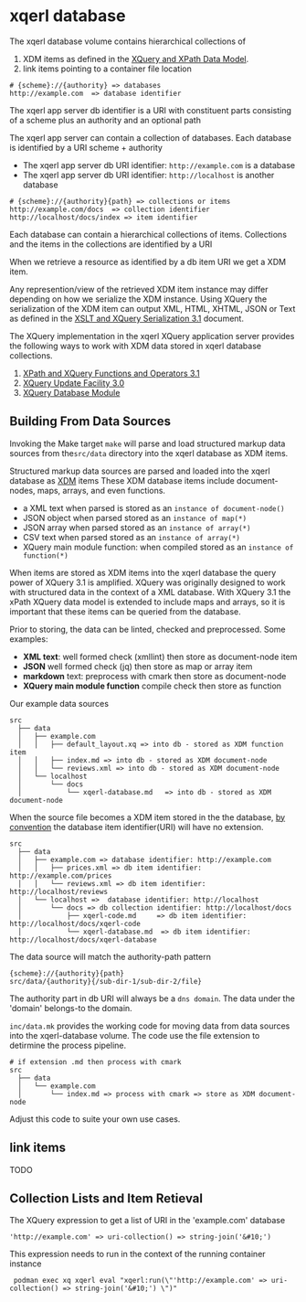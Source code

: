 #  xqerl database 

The xqerl database volume contains hierarchical collections of 
1. XDM items as defined in the [XQuery and XPath Data Model](https://www.w3.org/TR/xpath-datamodel-31).
2. link items pointing to a container file location  


```shell
# {scheme}://{authority} => databases
http://example.com  => database identifier
```

The xqerl app server db identifier is a URI with constituent parts
 consisting of a scheme plus an authority and an optional path

The xqerl app server can contain a collection of databases.
Each database is identified by a URI scheme + authority

 - The xqerl app server db URI identifier: `http://example.com` is a database
 - The xqerl app server db URI identifier: `http://localhost` is another database 


```shell
# {scheme}://{authority}{path} => collections or items
http://example.com/docs  => collection identifier
http://localhost/docs/index => item identifier
```

Each database can contain a hierarchical collections of items. 
Collections and the items in the collections are identified by a URI

When we retrieve a resource as identified by a db item URI we get a XDM item.

Any represention/view of the retrieved XDM item instance may differ depending on how we serialize the XDM instance.
Using XQuery the serialization of the XDM item can output XML, HTML, XHTML, JSON or Text as defined in the 
[XSLT and XQuery Serialization 3.1](https://www.w3.org/TR/xslt-xquery-serialization-31/#intro) document.


The XQuery implementation in the xqerl XQuery application server provides the following ways to work with XDM data 
 stored in xqerl database collections.

 1. [XPath and XQuery Functions and Operators 3.1](https://www.w3.org/TR/xpath-functions-31/) 
 2. [XQuery Update Facility 3.0](https://www.w3.org/TR/xquery-update-30/) 
 3. [XQuery Database Module](https://github.com/zadean/xqerl/blob/06c651ec832d0ac2b77bef92c1b4ab14d8da8883/src/xqerl_mod_db.erl) 


## Building From Data Sources

Invoking the Make target `make` will parse and load structured markup data sources 
from the`src/data` directory into the xqerl database as XDM items. 

Structured markup data sources are parsed and loaded into the xqerl database as [XDM](https://www.w3.org/TR/xpath-datamodel-31) items
These XDM database items include document-nodes, maps, arrays, and even functions.

 - a XML text when parsed is stored as an `instance of document-node()`
 - JSON object when parsed stored as an `instance of map(*)`
 - JSON array when parsed stored as an `instance of array(*)`
 - CSV text when parsed stored as an `instance of array(*)`
 - XQuery main module function:  when compiled stored as an `instance of function(*)`

When items are stored as XDM items into the xqerl database the query power of XQuery 3.1 is amplified. 
XQuery was originally designed to work with structured data in the context of a XML database. With XQuery 3.1 the xPath 
XQuery data model is extended to include maps and arrays, so it is important that these items can be queried from the database.

Prior to storing, the data can be linted, checked and preprocessed.
Some examples:

 - **XML text**: well formed check (xmllint) then store as document-node item
 - **JSON** well formed check (jq) then store as map or array item
 - **markdown** text: preprocess with cmark then store as document-node
 - **XQuery main module function** compile check then store as function

 Our example data sources

```
src
  ├── data
  │   ├── example.com
  │   │   ├── default_layout.xq => into db - stored as XDM function item
  │   │   ├── index.md => into db - stored as XDM document-node
  │   │   └── reviews.xml => into db - stored as XDM document-node
  │   └── localhost
  │       └── docs
  │           └── xqerl-database.md   => into db - stored as XDM document-node
```

When the source file becomes a XDM item stored in the the database,
[by convention](https://www.w3.org/Provider/Style/URI) the database item identifier(URI) will have no extension.

```
src
  ├── data
  │   ├── example.com => database identifier: http://example.com
  │   │   ├── prices.xml => db item identifier: http://example.com/prices
  │   │   └── reviews.xml => db item identifier: http://localhost/reviews
  │   └── localhost =>  database identifier: http://localhost
  │       └── docs => db collection identifier: http://localhost/docs
  │           ├── xqerl-code.md     => db item identifier: http://localhost/docs/xqerl-code
  │           └── xqerl-database.md  => db item identifier: http://localhost/docs/xqerl-database
```





The data source will match the authority-path pattern

```
{scheme}://{authority}{path}
src/data/{authority}{/sub-dir-1/sub-dir-2/file}
```

The authority part in db URI will always be a `dns domain`.
The data under the 'domain' belongs-to the domain.

`inc/data.mk` provides the working code for moving data from data sources into the xqerl-database volume. 
The code use the file extension to detirmine the process pipeline. 


```
# if extension .md then process with cmark
src
  ├── data
  │   └── example.com
  │       └── index.md => process with cmark => store as XDM document-node
```

Adjust this code to suite your own use cases. 
<!-- 
## Unstructured Data and Unparsed Text

TODO

Unstructured Data and Unparsed Text

- use file-system instead of db

data belonging to a domain
- assets/{domain}{path} with extension
data in the commons
- assets/{path} with extension

binary
- assets/data/{domain}{path}


commons

-->





<!--
 - If the data source is not marked up then this data can be stored as unparsed text. 
 - If the data source is binary then a link item pointing to the file location can be stored in the database.
-->

## link items

TODO

## Collection Lists and Item Retieval

The XQuery expression to get a list of URI in the  'example.com' database

```
'http://example.com' => uri-collection() => string-join('&#10;')
```

This expression needs to run in the context of the running container instance

```
 podman exec xq xqerl eval "xqerl:run(\"'http://example.com' => uri-collection() => string-join('&#10;') \")"
```


<!--

Note: The `src/data/{DOMAIN}` directory structure is just a build process convenience. 
There other ways of getting data into the database and you don't have to follow 
the 'no extension' convention.

Note: The database db identifier does not represent a web resource but a xqerl database resource.
- web URI: `http://example.com/index` a web server resource hosted by 'example.com'
- db URI:  `http://example.com/index` a database XDM item in the 'example.com' xqerl database

A URI can be broken down into is constituent parts, a scheme, an authority and a path
A web resources *authority* is a dns domain or IP address.
For this project our db *authority* in the URI is always just a 'dns domain'.
-->
<!--
## Listing Database Items 

Once the data is in the database you can see what 
data is stored under our development dns domain.

### Using A XQuery Expression To List Items

 ```



### Using GET

Any HTTP request URI with path segment starting with `/db`, 
the xqerl XQuery application server will respond with the enabled db REST service.

In our pod, all HTTP and HTTPS web request URI locations are filtered via nginx.
On the web we filter the `/db/` location so only GET requests are let through.

```
location /db {
  limit_except GET {
    allow 192.168.1.0/32;
    deny  all;
  }
  more_set_headers    "Server: xqerl";
  proxy_http_version 1.1;
  rewrite ^/db/?(.*)$ /db/$domain break;
  proxy_pass http://localhost:8081;
}
```

-->







